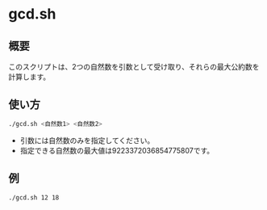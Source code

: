 # gcd.sh

## 概要

このスクリプトは、2つの自然数を引数として受け取り、それらの最大公約数を計算します。

## 使い方

```bash
./gcd.sh <自然数1> <自然数2>
```

- 引数には自然数のみを指定してください。
- 指定できる自然数の最大値は9223372036854775807です。

## 例

```bash
./gcd.sh 12 18
```
